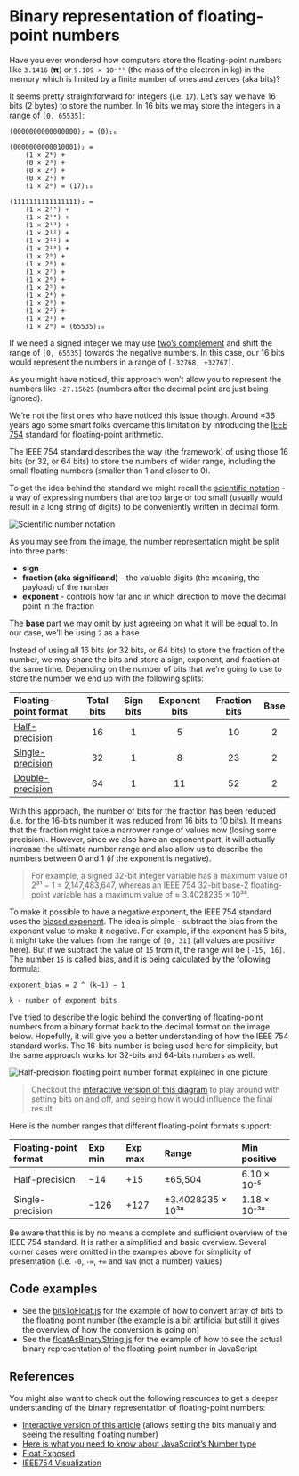 Binary representation of floating-point numbers
===============================================

Have you ever wondered how computers store the floating-point numbers like `3.1416` (𝝿) or `9.109 × 10⁻³¹` (the mass of the electron in kg) in the memory which is limited by a finite number of ones and zeroes (aka bits)?

It seems pretty straightforward for integers (i.e. `17`). Let’s say we have 16 bits (2 bytes) to store the number. In 16 bits we may store the integers in a range of `[0, 65535]`:

    (0000000000000000)₂ = (0)₁₀

    (0000000000010001)₂ =
        (1 × 2⁴) +
        (0 × 2³) +
        (0 × 2²) +
        (0 × 2¹) +
        (1 × 2⁰) = (17)₁₀

    (1111111111111111)₂ =
        (1 × 2¹⁵) +
        (1 × 2¹⁴) +
        (1 × 2¹³) +
        (1 × 2¹²) +
        (1 × 2¹¹) +
        (1 × 2¹⁰) +
        (1 × 2⁹) +
        (1 × 2⁸) +
        (1 × 2⁷) +
        (1 × 2⁶) +
        (1 × 2⁵) +
        (1 × 2⁴) +
        (1 × 2³) +
        (1 × 2²) +
        (1 × 2¹) +
        (1 × 2⁰) = (65535)₁₀

If we need a signed integer we may use [two’s complement](https://en.wikipedia.org/wiki/Two%27s_complement) and shift the range of `[0, 65535]` towards the negative numbers. In this case, our 16 bits would represent the numbers in a range of `[-32768, +32767]`.

As you might have noticed, this approach won’t allow you to represent the numbers like `-27.15625` (numbers after the decimal point are just being ignored).

We’re not the first ones who have noticed this issue though. Around ≈36 years ago some smart folks overcame this limitation by introducing the [IEEE 754](https://en.wikipedia.org/wiki/IEEE_754) standard for floating-point arithmetic.

The IEEE 754 standard describes the way (the framework) of using those 16 bits (or 32, or 64 bits) to store the numbers of wider range, including the small floating numbers (smaller than 1 and closer to 0).

To get the idea behind the standard we might recall the [scientific notation](https://en.wikipedia.org/wiki/Scientific_notation) - a way of expressing numbers that are too large or too small (usually would result in a long string of digits) to be conveniently written in decimal form.

![Scientific number notation](images/03-scientific-notation.png)

As you may see from the image, the number representation might be split into three parts:

-   **sign**
-   **fraction (aka significand)** - the valuable digits (the meaning, the payload) of the number
-   **exponent** - controls how far and in which direction to move the decimal point in the fraction

The **base** part we may omit by just agreeing on what it will be equal to. In our case, we’ll be using `2` as a base.

Instead of using all 16 bits (or 32 bits, or 64 bits) to store the fraction of the number, we may share the bits and store a sign, exponent, and fraction at the same time. Depending on the number of bits that we’re going to use to store the number we end up with the following splits:

<table><thead><tr class="header"><th style="text-align: left;">Floating-point format</th><th style="text-align: center;">Total bits</th><th style="text-align: center;">Sign bits</th><th style="text-align: center;">Exponent bits</th><th style="text-align: center;">Fraction bits</th><th style="text-align: center;">Base</th></tr></thead><tbody><tr class="odd"><td style="text-align: left;"><a href="https://en.wikipedia.org/wiki/Half-precision_floating-point_format">Half-precision</a></td><td style="text-align: center;">16</td><td style="text-align: center;">1</td><td style="text-align: center;">5</td><td style="text-align: center;">10</td><td style="text-align: center;">2</td></tr><tr class="even"><td style="text-align: left;"><a href="https://en.wikipedia.org/wiki/Single-precision_floating-point_format">Single-precision</a></td><td style="text-align: center;">32</td><td style="text-align: center;">1</td><td style="text-align: center;">8</td><td style="text-align: center;">23</td><td style="text-align: center;">2</td></tr><tr class="odd"><td style="text-align: left;"><a href="https://en.wikipedia.org/wiki/Double-precision_floating-point_format">Double-precision</a></td><td style="text-align: center;">64</td><td style="text-align: center;">1</td><td style="text-align: center;">11</td><td style="text-align: center;">52</td><td style="text-align: center;">2</td></tr></tbody></table>

With this approach, the number of bits for the fraction has been reduced (i.e. for the 16-bits number it was reduced from 16 bits to 10 bits). It means that the fraction might take a narrower range of values now (losing some precision). However, since we also have an exponent part, it will actually increase the ultimate number range and also allow us to describe the numbers between 0 and 1 (if the exponent is negative).

> For example, a signed 32-bit integer variable has a maximum value of 2³¹ − 1 = 2,147,483,647, whereas an IEEE 754 32-bit base-2 floating-point variable has a maximum value of ≈ 3.4028235 × 10³⁸.

To make it possible to have a negative exponent, the IEEE 754 standard uses the [biased exponent](https://en.wikipedia.org/wiki/Exponent_bias). The idea is simple - subtract the bias from the exponent value to make it negative. For example, if the exponent has 5 bits, it might take the values from the range of `[0, 31]` (all values are positive here). But if we subtract the value of `15` from it, the range will be `[-15, 16]`. The number `15` is called bias, and it is being calculated by the following formula:

    exponent_bias = 2 ^ (k−1) − 1

    k - number of exponent bits

I’ve tried to describe the logic behind the converting of floating-point numbers from a binary format back to the decimal format on the image below. Hopefully, it will give you a better understanding of how the IEEE 754 standard works. The 16-bits number is being used here for simplicity, but the same approach works for 32-bits and 64-bits numbers as well.

![Half-precision floating point number format explained in one picture](images/02-half-precision-floating-point-number-explained.png)

> Checkout the [interactive version of this diagram](https://trekhleb.dev/blog/2021/binary-floating-point/) to play around with setting bits on and off, and seeing how it would influence the final result

Here is the number ranges that different floating-point formats support:

<table><thead><tr class="header"><th style="text-align: left;">Floating-point format</th><th style="text-align: left;">Exp min</th><th style="text-align: left;">Exp max</th><th style="text-align: left;">Range</th><th style="text-align: left;">Min positive</th></tr></thead><tbody><tr class="odd"><td style="text-align: left;">Half-precision</td><td style="text-align: left;">−14</td><td style="text-align: left;">+15</td><td style="text-align: left;">±65,504</td><td style="text-align: left;">6.10 × 10⁻⁵</td></tr><tr class="even"><td style="text-align: left;">Single-precision</td><td style="text-align: left;">−126</td><td style="text-align: left;">+127</td><td style="text-align: left;">±3.4028235 × 10³⁸</td><td style="text-align: left;">1.18 × 10⁻³⁸</td></tr></tbody></table>

Be aware that this is by no means a complete and sufficient overview of the IEEE 754 standard. It is rather a simplified and basic overview. Several corner cases were omitted in the examples above for simplicity of presentation (i.e. `-0`, `-∞`, `+∞` and `NaN` (not a number) values)

Code examples
-------------

-   See the [bitsToFloat.js](bitsToFloat.js) for the example of how to convert array of bits to the floating point number (the example is a bit artificial but still it gives the overview of how the conversion is going on)
-   See the [floatAsBinaryString.js](floatAsBinaryString.js) for the example of how to see the actual binary representation of the floating-point number in JavaScript

References
----------

You might also want to check out the following resources to get a deeper understanding of the binary representation of floating-point numbers:

-   [Interactive version of this article](https://trekhleb.dev/blog/2021/binary-floating-point/) (allows setting the bits manually and seeing the resulting floating number)
-   [Here is what you need to know about JavaScript’s Number type](https://indepth.dev/posts/1139/here-is-what-you-need-to-know-about-javascripts-number-type)
-   [Float Exposed](https://float.exposed/)
-   [IEEE754 Visualization](https://bartaz.github.io/ieee754-visualization/)
